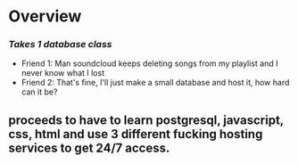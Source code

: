 # Overview
### *Takes 1 database class*
- Friend 1: Man soundcloud keeps deleting songs from my playlist and I never know what I lost
- Friend 2: That's fine, I'll just make a small database and host it, how hard can it be?

## proceeds to have to learn postgresql, javascript, css, html and use 3 different fucking hosting services to get 24/7 access.
